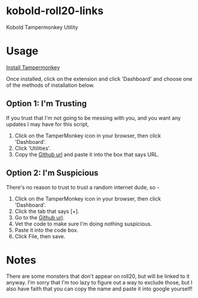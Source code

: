 # kobold-roll20-links
Kobold Tampermonkey Utility

# Usage

[Install Tampermonkey](https://chrome.google.com/webstore/detail/tampermonkey/dhdgffkkebhmkfjojejmpbldmpobfkfo?hl=en)

Once installed, click on the extension and click 'Dashboard' and choose one of the methods of installation below.

## Option 1: I'm Trusting

If you trust that I'm not going to be messing with you, and you want any updates I may have for this script,

1. Click on the TamperMonkey icon in your browser, then click 'Dashboard'.
2. Click 'Utilities'.
3. Copy the [Github url](https://github.com/RankWeis/kobold-roll20-links/blob/master/Kobold.club%20Roll20%20Linker.user.js) and paste it into the box that says URL. 

## Option 2: I'm Suspicious

There's no reason to trust to trust a random internet dude, so - 

1. Click on the TamperMonkey icon in your browser, then click 'Dashboard'.
2. Click the tab that says [+].
3. Go to the [Github url](https://github.com/RankWeis/kobold-roll20-links/blob/master/Kobold.club%20Roll20%20Linker.user.js).
4. Vet the code to make sure I'm doing nothing suspicious.
5. Paste it into the code box. 
6. Click File, then save.


# Notes

There are some monsters that don't appear on roll20, but will be linked to it anyway. I'm sorry that I'm too lazy to figure out a way to exclude those, but I also have faith that you can copy the name and paste it into google yourself!
